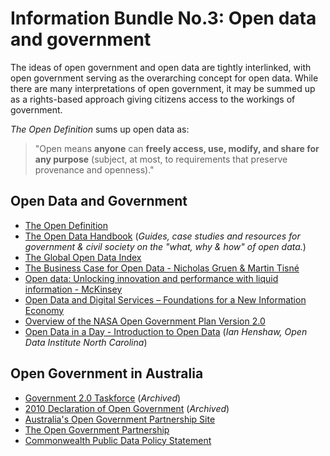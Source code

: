 # Information Bundle No.3: Open data and government
The ideas of open government and open data are tightly interlinked, with open government serving as the overarching concept for open data. While there are many interpretations of open government, it may be summed up as a rights-based approach giving citizens access to the workings of government.

*The Open Definition* sums up open data as:

> "Open means **anyone** can **freely access, use, modify, and share for any purpose** (subject, at most, to requirements that preserve provenance and openness)."

## Open Data and Government
- [The Open Definition](http://opendefinition.org/)
- [The Open Data Handbook](http://opendatahandbook.org/) (*Guides, case studies and resources for government & civil society
on the "what, why & how" of open data.*)
- [The Global Open Data Index](http://index.okfn.org/)
- [The Business Case for Open Data - Nicholas Gruen & Martin Tisné](https://www.omidyar.com/blog/business-case-open-data)
- [Open data: Unlocking innovation and performance with liquid information - McKinsey](http://www.mckinsey.com/business-functions/digital-mckinsey/our-insights/open-data-unlocking-innovation-and-performance-with-liquid-information)
- [Open Data and Digital Services – Foundations for a New Information Economy](https://thedatastarter.com/2015/09/02/open-data-and-digital-services-foundations-for-a-new-information-economy/)
- [Overview of the NASA Open Government Plan Version 2.0](https://speakerdeck.com/nasa/overview-of-the-nasa-open-government-plan-version-20)
- [Open Data in a Day - Introduction to Open Data](https://www.slideshare.net/TheODINC/open-data-in-a-day-deck-1) (*Ian Henshaw, Open Data Institute North Carolina*)

## Open Government in Australia
- [Government 2.0 Taskforce](http://gov2.net.au/) (*Archived*)
- [2010 Declaration of Open Government](https://www.finance.gov.au/blog/2010/07/16/declaration-open-government/) (*Archived*)
- [Australia's Open Government Partnership Site](http://ogpau.pmc.gov.au/)
- [The Open Government Partnership](http://www.opengovpartnership.org/)
- [Commonwealth Public Data Policy Statement](https://www.dpmc.gov.au/public-data/public-data-policy)

